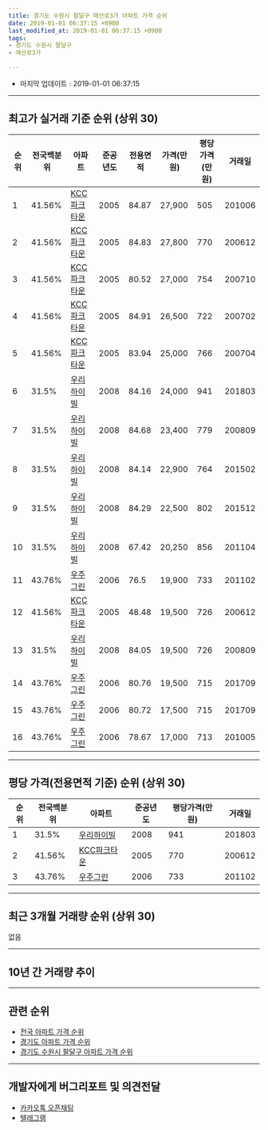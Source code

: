 ```yaml
---
title: 경기도 수원시 팔달구 매산로3가 아파트 가격 순위
date: 2019-01-01 06:37:15 +0900
last_modified_at: 2019-01-01 06:37:15 +0900
tags:
- 경기도 수원시 팔달구
- 매산로3가

---
```


* 마지막 업데이트 : 2019-01-01 06:37:15

---

## 최고가 실거래 기준 순위 (상위 30)


|순위|전국백분위|아파트|준공년도|전용면적|가격(만원)|평당가격(만원)|거래일|
|---|---|---|---|---|---|---|---|
|1|41.56%|[KCC파크타운](https://search.naver.com/search.naver?query=%EA%B2%BD%EA%B8%B0%EB%8F%84+%EC%88%98%EC%9B%90%EC%8B%9C+%ED%8C%94%EB%8B%AC%EA%B5%AC+%EB%A7%A4%EC%82%B0%EB%A1%9C3%EA%B0%80+KCC%ED%8C%8C%ED%81%AC%ED%83%80%EC%9A%B4)|2005|84.87|27,900|505|201006|
|2|41.56%|[KCC파크타운](https://search.naver.com/search.naver?query=%EA%B2%BD%EA%B8%B0%EB%8F%84+%EC%88%98%EC%9B%90%EC%8B%9C+%ED%8C%94%EB%8B%AC%EA%B5%AC+%EB%A7%A4%EC%82%B0%EB%A1%9C3%EA%B0%80+KCC%ED%8C%8C%ED%81%AC%ED%83%80%EC%9A%B4)|2005|84.83|27,800|770|200612|
|3|41.56%|[KCC파크타운](https://search.naver.com/search.naver?query=%EA%B2%BD%EA%B8%B0%EB%8F%84+%EC%88%98%EC%9B%90%EC%8B%9C+%ED%8C%94%EB%8B%AC%EA%B5%AC+%EB%A7%A4%EC%82%B0%EB%A1%9C3%EA%B0%80+KCC%ED%8C%8C%ED%81%AC%ED%83%80%EC%9A%B4)|2005|80.52|27,000|754|200710|
|4|41.56%|[KCC파크타운](https://search.naver.com/search.naver?query=%EA%B2%BD%EA%B8%B0%EB%8F%84+%EC%88%98%EC%9B%90%EC%8B%9C+%ED%8C%94%EB%8B%AC%EA%B5%AC+%EB%A7%A4%EC%82%B0%EB%A1%9C3%EA%B0%80+KCC%ED%8C%8C%ED%81%AC%ED%83%80%EC%9A%B4)|2005|84.91|26,500|722|200702|
|5|41.56%|[KCC파크타운](https://search.naver.com/search.naver?query=%EA%B2%BD%EA%B8%B0%EB%8F%84+%EC%88%98%EC%9B%90%EC%8B%9C+%ED%8C%94%EB%8B%AC%EA%B5%AC+%EB%A7%A4%EC%82%B0%EB%A1%9C3%EA%B0%80+KCC%ED%8C%8C%ED%81%AC%ED%83%80%EC%9A%B4)|2005|83.94|25,000|766|200704|
|6|31.5%|[우리하이빌](https://search.naver.com/search.naver?query=%EA%B2%BD%EA%B8%B0%EB%8F%84+%EC%88%98%EC%9B%90%EC%8B%9C+%ED%8C%94%EB%8B%AC%EA%B5%AC+%EB%A7%A4%EC%82%B0%EB%A1%9C3%EA%B0%80+%EC%9A%B0%EB%A6%AC%ED%95%98%EC%9D%B4%EB%B9%8C)|2008|84.16|24,000|941|201803|
|7|31.5%|[우리하이빌](https://search.naver.com/search.naver?query=%EA%B2%BD%EA%B8%B0%EB%8F%84+%EC%88%98%EC%9B%90%EC%8B%9C+%ED%8C%94%EB%8B%AC%EA%B5%AC+%EB%A7%A4%EC%82%B0%EB%A1%9C3%EA%B0%80+%EC%9A%B0%EB%A6%AC%ED%95%98%EC%9D%B4%EB%B9%8C)|2008|84.68|23,400|779|200809|
|8|31.5%|[우리하이빌](https://search.naver.com/search.naver?query=%EA%B2%BD%EA%B8%B0%EB%8F%84+%EC%88%98%EC%9B%90%EC%8B%9C+%ED%8C%94%EB%8B%AC%EA%B5%AC+%EB%A7%A4%EC%82%B0%EB%A1%9C3%EA%B0%80+%EC%9A%B0%EB%A6%AC%ED%95%98%EC%9D%B4%EB%B9%8C)|2008|84.14|22,900|764|201502|
|9|31.5%|[우리하이빌](https://search.naver.com/search.naver?query=%EA%B2%BD%EA%B8%B0%EB%8F%84+%EC%88%98%EC%9B%90%EC%8B%9C+%ED%8C%94%EB%8B%AC%EA%B5%AC+%EB%A7%A4%EC%82%B0%EB%A1%9C3%EA%B0%80+%EC%9A%B0%EB%A6%AC%ED%95%98%EC%9D%B4%EB%B9%8C)|2008|84.29|22,500|802|201512|
|10|31.5%|[우리하이빌](https://search.naver.com/search.naver?query=%EA%B2%BD%EA%B8%B0%EB%8F%84+%EC%88%98%EC%9B%90%EC%8B%9C+%ED%8C%94%EB%8B%AC%EA%B5%AC+%EB%A7%A4%EC%82%B0%EB%A1%9C3%EA%B0%80+%EC%9A%B0%EB%A6%AC%ED%95%98%EC%9D%B4%EB%B9%8C)|2008|67.42|20,250|856|201104|
|11|43.76%|[우주그린](https://search.naver.com/search.naver?query=%EA%B2%BD%EA%B8%B0%EB%8F%84+%EC%88%98%EC%9B%90%EC%8B%9C+%ED%8C%94%EB%8B%AC%EA%B5%AC+%EB%A7%A4%EC%82%B0%EB%A1%9C3%EA%B0%80+%EC%9A%B0%EC%A3%BC%EA%B7%B8%EB%A6%B0)|2006|76.5|19,900|733|201102|
|12|41.56%|[KCC파크타운](https://search.naver.com/search.naver?query=%EA%B2%BD%EA%B8%B0%EB%8F%84+%EC%88%98%EC%9B%90%EC%8B%9C+%ED%8C%94%EB%8B%AC%EA%B5%AC+%EB%A7%A4%EC%82%B0%EB%A1%9C3%EA%B0%80+KCC%ED%8C%8C%ED%81%AC%ED%83%80%EC%9A%B4)|2005|48.48|19,500|726|200612|
|13|31.5%|[우리하이빌](https://search.naver.com/search.naver?query=%EA%B2%BD%EA%B8%B0%EB%8F%84+%EC%88%98%EC%9B%90%EC%8B%9C+%ED%8C%94%EB%8B%AC%EA%B5%AC+%EB%A7%A4%EC%82%B0%EB%A1%9C3%EA%B0%80+%EC%9A%B0%EB%A6%AC%ED%95%98%EC%9D%B4%EB%B9%8C)|2008|84.05|19,500|726|200809|
|14|43.76%|[우주그린](https://search.naver.com/search.naver?query=%EA%B2%BD%EA%B8%B0%EB%8F%84+%EC%88%98%EC%9B%90%EC%8B%9C+%ED%8C%94%EB%8B%AC%EA%B5%AC+%EB%A7%A4%EC%82%B0%EB%A1%9C3%EA%B0%80+%EC%9A%B0%EC%A3%BC%EA%B7%B8%EB%A6%B0)|2006|80.76|19,500|715|201709|
|15|43.76%|[우주그린](https://search.naver.com/search.naver?query=%EA%B2%BD%EA%B8%B0%EB%8F%84+%EC%88%98%EC%9B%90%EC%8B%9C+%ED%8C%94%EB%8B%AC%EA%B5%AC+%EB%A7%A4%EC%82%B0%EB%A1%9C3%EA%B0%80+%EC%9A%B0%EC%A3%BC%EA%B7%B8%EB%A6%B0)|2006|80.72|17,500|715|201709|
|16|43.76%|[우주그린](https://search.naver.com/search.naver?query=%EA%B2%BD%EA%B8%B0%EB%8F%84+%EC%88%98%EC%9B%90%EC%8B%9C+%ED%8C%94%EB%8B%AC%EA%B5%AC+%EB%A7%A4%EC%82%B0%EB%A1%9C3%EA%B0%80+%EC%9A%B0%EC%A3%BC%EA%B7%B8%EB%A6%B0)|2006|78.67|17,000|713|201005|


---

## 평당 가격(전용면적 기준) 순위 (상위 30)


|순위|전국백분위|아파트|준공년도|평당가격(만원)|거래일|
|---|---|---|---|---|---|
|1|31.5%|[우리하이빌](https://search.naver.com/search.naver?query=%EA%B2%BD%EA%B8%B0%EB%8F%84+%EC%88%98%EC%9B%90%EC%8B%9C+%ED%8C%94%EB%8B%AC%EA%B5%AC+%EB%A7%A4%EC%82%B0%EB%A1%9C3%EA%B0%80+%EC%9A%B0%EB%A6%AC%ED%95%98%EC%9D%B4%EB%B9%8C)|2008|941|201803|
|2|41.56%|[KCC파크타운](https://search.naver.com/search.naver?query=%EA%B2%BD%EA%B8%B0%EB%8F%84+%EC%88%98%EC%9B%90%EC%8B%9C+%ED%8C%94%EB%8B%AC%EA%B5%AC+%EB%A7%A4%EC%82%B0%EB%A1%9C3%EA%B0%80+KCC%ED%8C%8C%ED%81%AC%ED%83%80%EC%9A%B4)|2005|770|200612|
|3|43.76%|[우주그린](https://search.naver.com/search.naver?query=%EA%B2%BD%EA%B8%B0%EB%8F%84+%EC%88%98%EC%9B%90%EC%8B%9C+%ED%8C%94%EB%8B%AC%EA%B5%AC+%EB%A7%A4%EC%82%B0%EB%A1%9C3%EA%B0%80+%EC%9A%B0%EC%A3%BC%EA%B7%B8%EB%A6%B0)|2006|733|201102|


---

## 최근 3개월 거래량 순위 (상위 30)

없음

---

## 10년 간 거래량 추이


<div style="width:100%;">
    <canvas id="deal_progress" height="250"></canvas>
</div>

<script>
new Chart(document.getElementById("deal_progress"), {
    type: 'line',
    data: {
        labels: ['200901','200902','200903','200904','200905','200906','200907','200908','200909','200910','200911','200912','201001','201002','201003','201004','201005','201006','201007','201008','201009','201010','201011','201012','201101','201102','201103','201104','201105','201106','201107','201108','201109','201110','201111','201112','201201','201202','201203','201204','201205','201206','201207','201208','201209','201210','201211','201212','201301','201302','201303','201304','201305','201306','201307','201308','201309','201310','201311','201312','201401','201402','201403','201404','201405','201406','201407','201408','201409','201410','201411','201412','201501','201502','201503','201504','201505','201506','201507','201508','201509','201510','201511','201512','201601','201602','201603','201604','201605','201606','201607','201608','201609','201610','201611','201612','201701','201702','201703','201704','201705','201706','201707','201708','201709','201710','201711','201712','201801','201802','201803','201804','201805','201806','201807','201808','201809','201810','201811','201812','201901'],
        datasets: [{
            label: '실거래 수',
            pointRadius: 1,
            data: [1, 1, 2, 0, 3, 3, 1, 0, 2, 1, 0, 1, 1, 1, 3, 0, 4, 1, 0, 0, 0, 2, 6, 1, 9, 3, 2, 2, 0, 0, 2, 1, 2, 0, 2, 1, 2, 2, 3, 2, 0, 0, 0, 0, 0, 0, 0, 1, 0, 3, 0, 2, 1, 0, 0, 0, 3, 1, 0, 0, 1, 0, 4, 0, 1, 0, 0, 3, 2, 0, 1, 1, 1, 5, 2, 1, 0, 4, 2, 0, 3, 1, 0, 1, 3, 1, 2, 2, 4, 2, 0, 4, 0, 1, 1, 2, 0, 0, 0, 0, 0, 0, 0, 3, 3, 0, 1, 1, 3, 2, 2, 0, 2, 0, 1, 1, 1, 2, 0, 0, 0],
            borderColor: "rgba(255, 201, 14, 1)",
            backgroundColor: "rgba(255, 201, 14, 0.5)",
            fill: true,
        }]
    },
    options: {
        responsive: true,
        title: {
            display: true,
            text: '10년간 거래량 추이'
        },
        tooltips: {
            mode: 'index',
            intersect: false,
        },
        hover: {
            mode: 'nearest',
            intersect: true
        },
        scales: {
            xAxes: [{
                display: true,
                scaleLabel: {
                    display: true,
                    labelString: '년/월'
                }
            }],
            yAxes: [{
                display: true,
                ticks: {
                    suggestedMin: 0,
                },
                scaleLabel: {
                    display: true,
                    labelString: '실거래 수'
                }
            }]
        }
    }
});

</script>


---

## 관련 순위

- [전국 아파트 가격 순위](https://inasie.github.io/apt-ranking/전국)
- [경기도 아파트 가격 순위](https://inasie.github.io/apt-ranking/경기도)
- [경기도 수원시 팔달구 아파트 가격 순위](https://inasie.github.io/apt-ranking/경기도-수원시-팔달구)


---

## 개발자에게 버그리포트 및 의견전달

- [카카오톡 오픈채팅](https://open.kakao.com/o/gLJUAP4)
- [텔레그램](https://t.me/inasie)

